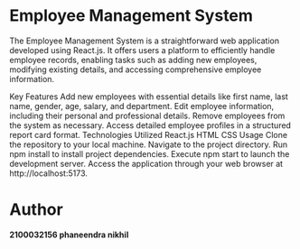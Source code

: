 # Employee Management System
The Employee Management System is a straightforward web application developed using React.js. It offers users a platform to efficiently handle employee records, enabling tasks such as adding new employees, modifying existing details, and accessing comprehensive employee information.

Key Features
Add new employees with essential details like first name, last name, gender, age, salary, and department.
Edit employee information, including their personal and professional details.
Remove employees from the system as necessary.
Access detailed employee profiles in a structured report card format.
Technologies Utilized
React.js
HTML
CSS
Usage
Clone the repository to your local machine.
Navigate to the project directory.
Run npm install to install project dependencies.
Execute npm start to launch the development server.
Access the application through your web browser at http://localhost:5173.

# Author
**2100032156 phaneendra nikhil**








